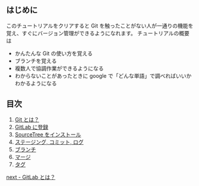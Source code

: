 ## はじめに
このチュートリアルをクリアすると Git を触ったことがない人が一通りの機能を覚え、すぐにバージョン管理ができるようになれます。
チュートリアルの概要は
- かんたんな Git の使い方を覚える
- ブランチを覚える
- 複数人で協調作業ができるようになる
- わからないことがあったときに google で「どんな単語」で調べればいいかわかるようになる

## 目次
1. [Git とは？](https://github.com/amatakasap/git-tutorial/blob/master/tutorial1.md)
1. [GitLab に登録](https://github.com/amatakasap/git-tutorial/blob/master/tutorial2.md)
1. [SourceTree をインストール](https://github.com/amatakasap/git-tutorial/blob/master/tutorial3.md)
1. [ステージング, コミット, ログ](https://github.com/amatakasap/git-tutorial/blob/master/tutorial4.md)
1. [ブランチ](https://github.com/amatakasap/git-tutorial/blob/master/tutorial5.md)
1. [マージ](https://github.com/amatakasap/git-tutorial/blob/master/tutorial6.md)
1. [タグ](https://github.com/amatakasap/git-tutorial/blob/master/tutorial7.md)

[next - GitLab とは？](https://github.com/amatakasap/git-tutorial/blob/master/tutorial1.md)
